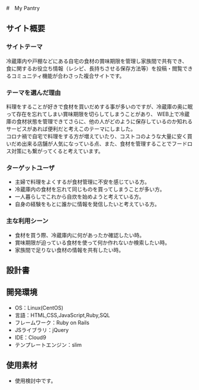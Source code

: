 #　My Pantry

## サイト概要

### サイトテーマ
冷蔵庫内や戸棚などにある自宅の食材の賞味期限を管理し家族間で共有でき、
食に関するお役立ち情報（レシピ、長持ちさせる保存方法等）を投稿・閲覧できるコミュニティ機能が合わさった複合サイトです。

### テーマを選んだ理由
料理をすることが好きで食材を買いだめする事が多いのですが、冷蔵庫の奥に眠って存在を忘れてしまい賞味期限を切らしてしまうことがあり、
WEB上で冷蔵庫の食材状態を管理できてさらに、他の人がどのように保存しているのか知れるサービスがあれば便利だと考えこのテーマにしました。  
コロナ禍で自宅で料理をする方が増えていたり、コストコのような大量に安く買いだめ出来る店舗が人気になっている点、また、食材を管理することでフードロス対策にも繋がってくると考えています。

### ターゲットユーザ
- 主婦で料理をよくするが食材管理に不安を感じている方。
- 冷蔵庫内の食材を忘れて同じものを買ってしまうことが多い方。
- 一人暮らしでこれから自炊を始めようと考えている方。
- 自身の経験をもとに誰かに情報を発信したいと考えている方。

### 主な利用シーン
- 食材を買う際、冷蔵庫内に何があったか確認したい時。
- 賞味期限が迫っている食材を使って何か作れないか検索したい時。
- 家族間で足りない食材の情報を共有したい時。

## 設計書


## 開発環境
- OS：Linux(CentOS)
- 言語：HTML,CSS,JavaScript,Ruby,SQL
- フレームワーク：Ruby on Rails
- JSライブラリ：jQuery
- IDE：Cloud9
- テンプレートエンジン：slim

## 使用素材
- 使用検討中です。
